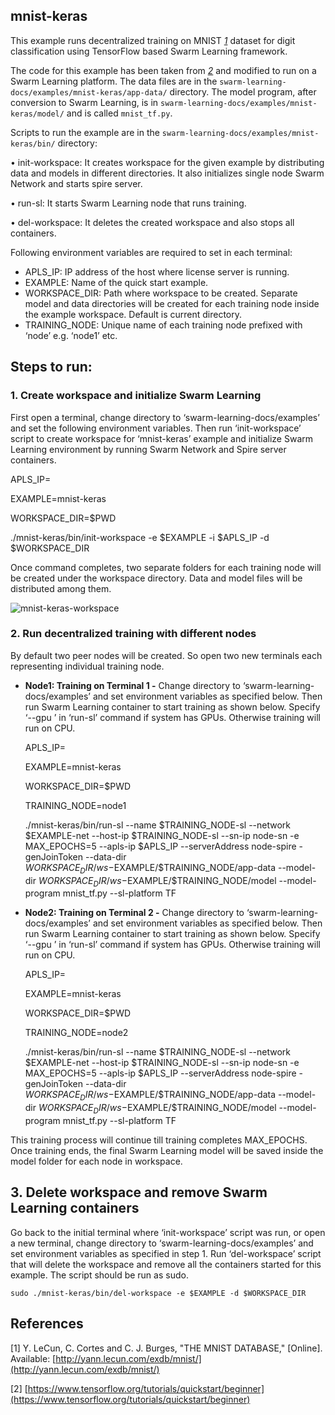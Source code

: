 ## mnist-keras
   
This example runs decentralized training on MNIST *[1](README.md#References)* dataset for digit classification using TensorFlow based Swarm Learning framework.

The code for this example has been taken from *[2](README.md#References)* and modified to run on a Swarm Learning platform. The data files are in the ``swarm-learning-docs/examples/mnist-keras/app-data/`` directory. The model program, after conversion to Swarm Learning, is in ``swarm-learning-docs/examples/mnist-keras/model/`` and is called ``mnist_tf.py``. 

Scripts to run the example are in the ``swarm-learning-docs/examples/mnist-keras/bin/`` directory:

  •	init-workspace: It creates workspace for the given example by distributing data and models in different directories. It also initializes single node Swarm Network and starts spire server.
  
  •	run-sl: It starts Swarm Learning node that runs training.
  
  •	del-workspace: It deletes the created workspace and also stops all containers.
  
Following environment variables are required to set in each terminal:
-	APLS_IP: IP address of the host where license server is running. 
-	EXAMPLE: Name of the quick start example.
-	WORKSPACE_DIR: Path where workspace to be created. Separate model and data directories will be created for each training node inside the example workspace. Default is current directory.
-	TRAINING_NODE: Unique name of each training node prefixed with ‘node’ e.g. ‘node1’ etc.

## Steps to run:
### 1. Create workspace and initialize Swarm Learning
First open a terminal, change directory to ‘swarm-learning-docs/examples’ and set the following environment variables. Then run ‘init-workspace’ script to create workspace for ‘mnist-keras’ example and initialize Swarm Learning environment by running Swarm Network and Spire server containers.
    
   APLS_IP=<License Server IP>
   
   EXAMPLE=mnist-keras

   WORKSPACE_DIR=$PWD

   ./mnist-keras/bin/init-workspace -e $EXAMPLE -i $APLS_IP -d $WORKSPACE_DIR
   
   Once command completes, two separate folders for each training node will be created under the workspace directory. Data and model files will be distributed among them.
    
   ![mnist-keras-workspace](../figs/mnist-keras-workspace.png)
    
  
### 2. Run decentralized training with different nodes
By default two peer nodes will be created.  So open two new terminals each representing individual training node. 

-	**Node1: Training on Terminal 1 -**
Change directory to ‘swarm-learning-docs/examples’ and set environment variables as specified below. Then run Swarm Learning container to start training as shown below. Specify ‘--gpu <ID>’ in ‘run-sl’ command if system has GPUs. Otherwise training will run on CPU.
   
    APLS_IP=<License Server IP>
   
    EXAMPLE=mnist-keras

    WORKSPACE_DIR=$PWD

    TRAINING_NODE=node1

    ./mnist-keras/bin/run-sl --name $TRAINING_NODE-sl --network $EXAMPLE-net --host-ip $TRAINING_NODE-sl --sn-ip node-sn -e MAX_EPOCHS=5 --apls-ip $APLS_IP --serverAddress node-spire -genJoinToken --data-dir $WORKSPACE_DIR/ws-$EXAMPLE/$TRAINING_NODE/app-data --model-dir $WORKSPACE_DIR/ws-$EXAMPLE/$TRAINING_NODE/model --model-program mnist_tf.py --sl-platform TF
  
-	**Node2: Training on Terminal 2 -**
Change directory to ‘swarm-learning-docs/examples’ and set environment variables as specified below. Then run Swarm Learning container to start training as shown below. Specify ‘--gpu <ID>’ in ‘run-sl’ command if system has GPUs. Otherwise training will run on CPU.
   
    APLS_IP=<License Server IP>
   
    EXAMPLE=mnist-keras

    WORKSPACE_DIR=$PWD

    TRAINING_NODE=node2

    ./mnist-keras/bin/run-sl --name $TRAINING_NODE-sl --network $EXAMPLE-net --host-ip $TRAINING_NODE-sl --sn-ip node-sn -e MAX_EPOCHS=5 --apls-ip $APLS_IP --serverAddress node-spire -genJoinToken --data-dir $WORKSPACE_DIR/ws-$EXAMPLE/$TRAINING_NODE/app-data --model-dir $WORKSPACE_DIR/ws-$EXAMPLE/$TRAINING_NODE/model --model-program mnist_tf.py --sl-platform TF
   
This training process will continue till training completes MAX_EPOCHS. Once training ends, the final Swarm Learning model will be saved inside the model folder for each node in workspace. 
  
## 3. Delete workspace and remove Swarm Learning containers
Go back to the initial terminal where ‘init-workspace’ script was run, or open a new terminal, change directory to ‘swarm-learning-docs/examples’ and set environment variables as specified in step 1. Run ‘del-workspace’ script that will delete the workspace and remove all the containers started for this example. The script should be run as sudo.

    sudo ./mnist-keras/bin/del-workspace -e $EXAMPLE -d $WORKSPACE_DIR


## References
[1]	Y. LeCun, C. Cortes and C. J. Burges, "THE MNIST DATABASE," [Online]. Available: [http://yann.lecun.com/exdb/mnist/](http://yann.lecun.com/exdb/mnist/)

[2] [https://www.tensorflow.org/tutorials/quickstart/beginner](https://www.tensorflow.org/tutorials/quickstart/beginner)
